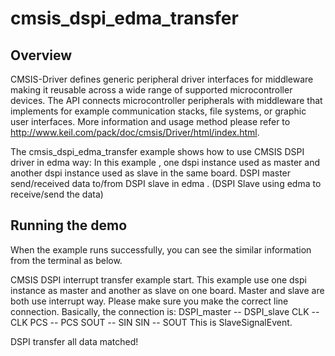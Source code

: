 # cmsis_dspi_edma_transfer

## Overview
CMSIS-Driver defines generic peripheral driver interfaces for middleware making it reusable across a wide 
range of supported microcontroller devices. The API connects microcontroller peripherals with middleware 
that implements for example communication stacks, file systems, or graphic user interfaces. 
More information and usage method please refer to http://www.keil.com/pack/doc/cmsis/Driver/html/index.html.

The cmsis_dspi_edma_transfer example shows how to use CMSIS DSPI driver in edma way:
In this example , one dspi instance used as master and another dspi instance used as slave in the same board.
DSPI master send/received data to/from DSPI slave in edma . (DSPI Slave using edma to receive/send the data)

## Running the demo
When the example runs successfully, you can see the similar information from the terminal as below.

CMSIS DSPI interrupt transfer example start.
This example use one dspi instance as master and another as slave on one board.
Master and slave are both use interrupt way.
Please make sure you make the correct line connection. Basically, the connection is:
DSPI_master -- DSPI_slave
   CLK      --    CLK
   PCS      --    PCS
   SOUT     --    SIN
   SIN      --    SOUT
This is SlaveSignalEvent.

DSPI transfer all data matched!

